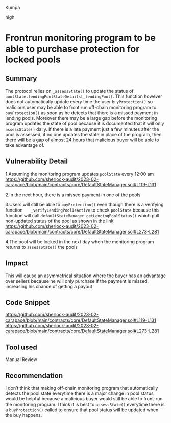 Kumpa

high

# Frontrun monitoring program to be able to purchase protection for locked pools

## Summary
The protocol relies on ```_assessState()``` to update the status of ```poolState.lendingPoolStateDetails[_lendingPool]```. This function however does not automatically update every time the user ```buyProtection()``` so malicious user may be able to front run off-chain monitoring program to ```buyProtection()``` as soon as he detects that there is a missed payment in lending pools. Moreover there may be a large gap before the monitoring program updates the state of pool because it is documented that it will only ```assessState()``` daily. If there is a late payment just a few minutes after the pool is assessed, if no one updates the state in place of the program, then there will be a gap of almost 24 hours that malicious buyer will be able to take advantage of. 

## Vulnerability Detail
1.Assuming the monitoring program updates ```poolState``` every 12:00 am   
https://github.com/sherlock-audit/2023-02-carapace/blob/main/contracts/core/DefaultStateManager.sol#L119-L131

2.In the next hour, there is a missed payment in one of the pools 

3.Users will still be able to ```buyProtection()``` even though there is a verifying function ```   _verifyLendingPoolIsActive``` to check ```poolState``` because this function will call ```defaultStateManager.getLendingPoolStatus()``` which pull non-updated status of the pool as shown in the link 
https://github.com/sherlock-audit/2023-02-carapace/blob/main/contracts/core/DefaultStateManager.sol#L273-L281

4.The pool will be locked in the next day when the monitoring program returns to ```assessState()``` the pools


## Impact
This will cause an asymmetrical situation where the buyer has an advantage over sellers because he will only purchase if the payment is missed, increasing his chance of getting a payout  

## Code Snippet
https://github.com/sherlock-audit/2023-02-carapace/blob/main/contracts/core/DefaultStateManager.sol#L119-L131
https://github.com/sherlock-audit/2023-02-carapace/blob/main/contracts/core/DefaultStateManager.sol#L273-L281

## Tool used

Manual Review

## Recommendation
I don’t think that making off-chain monitoring program that automatically detects the pool state everytime there is a major change in pool status would be helpful because a malicious buyer would still be able to front-run the monitoring program. 
I think it is best to ```assessState()``` everytime there is a ```buyProtection()``` called to ensure that pool status will be updated when the buy happens. 

